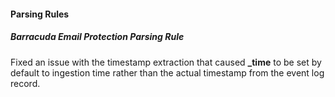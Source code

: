
#### Parsing Rules

##### Barracuda Email Protection Parsing Rule

Fixed an issue with the timestamp extraction that caused **_time** to be set by default to ingestion time rather than the actual timestamp from the event log record. 